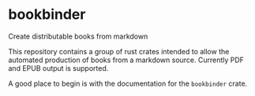 # bookbinder
Create distributable books from markdown

This repository contains a group of rust crates intended to allow the automated production of books from a markdown source. Currently PDF and EPUB output is supported.

A good place to begin is with the documentation for the `bookbinder` crate.
